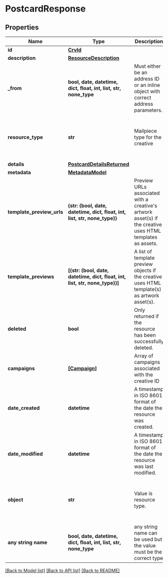 # PostcardResponse


## Properties
Name | Type | Description | Notes
------------ | ------------- | ------------- | -------------
**id** | [**CrvId**](CrvId.md) |  | [optional] 
**description** | [**ResourceDescription**](ResourceDescription.md) |  | [optional] 
**_from** | **bool, date, datetime, dict, float, int, list, str, none_type** | Must either be an address ID or an inline object with correct address parameters. | [optional] 
**resource_type** | **str** | Mailpiece type for the creative | [optional]  if omitted the server will use the default value of "postcard"
**details** | [**PostcardDetailsReturned**](PostcardDetailsReturned.md) |  | [optional] 
**metadata** | [**MetadataModel**](MetadataModel.md) |  | [optional] 
**template_preview_urls** | **{str: (bool, date, datetime, dict, float, int, list, str, none_type)}** | Preview URLs associated with a creative&#39;s artwork asset(s) if the creative uses HTML templates as assets. | [optional] 
**template_previews** | **[{str: (bool, date, datetime, dict, float, int, list, str, none_type)}]** | A list of template preview objects if the creative uses HTML template(s) as artwork asset(s). | [optional] 
**deleted** | **bool** | Only returned if the resource has been successfully deleted. | [optional] 
**campaigns** | [**[Campaign]**](Campaign.md) | Array of campaigns associated with the creative ID | [optional] 
**date_created** | **datetime** | A timestamp in ISO 8601 format of the date the resource was created. | [optional] 
**date_modified** | **datetime** | A timestamp in ISO 8601 format of the date the resource was last modified. | [optional] 
**object** | **str** | Value is resource type. | [optional]  if omitted the server will use the default value of "creative"
**any string name** | **bool, date, datetime, dict, float, int, list, str, none_type** | any string name can be used but the value must be the correct type | [optional]

[[Back to Model list]](../README.md#documentation-for-models) [[Back to API list]](../README.md#documentation-for-api-endpoints) [[Back to README]](../README.md)


